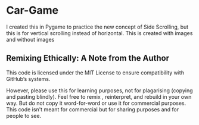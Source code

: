 # Car-Game
I created this in Pygame to practice the new concept of Side Scrolling, but this is for vertical scrolling instead of horizontal. This is created with images and without images

## Remixing Ethically: A Note from the Author
This code is licensed under the MIT License to ensure compatibility with GitHub’s systems.

However, please use this for learning purposes, not for plagarising (copying and pasting blindly). Feel free to remix , reinterpret, and rebuild in your own way. But do not copy it word-for-word or use it for commercial purposes. This code isn't meant for commercial but for sharing purposes and for people to see.
